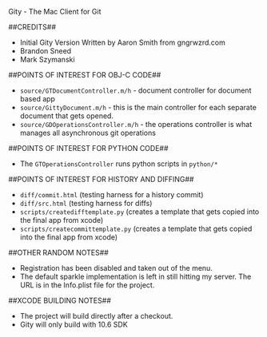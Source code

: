 Gity - The Mac Client for Git

##CREDITS##
- Initial Gity Version Written by Aaron Smith from gngrwzrd.com
- Brandon Sneed
- Mark Szymanski

##POINTS OF INTEREST FOR OBJ-C CODE##
- `source/GTDocumentController.m/h` - document controller for document based app
- `source/GittyDocument.m/h` - this is the main controller for each separate document that gets opened.
- `source/GDOperationsController.m/h` - the operations controller is what manages all asynchronous git operations

##POINTS OF INTEREST FOR PYTHON CODE##
- The `GTOperationsController` runs python scripts in `python/*`

##POINTS OF INTEREST FOR HISTORY AND DIFFING##
- `diff/commit.html` (testing harness for a history commit)
- `diff/src.html` (testing harness for diffs)
- `scripts/createdifftemplate.py` (creates a template that gets copied into the final app from xcode)
- `scripts/createcommittemplate.py` (creates a template that gets copied into the final app from xcode)

##OTHER RANDOM NOTES##
- Registration has been disabled and taken out of the menu.
- The default sparkle implementation is left in still hitting my server. The URL is in the Info.plist file for the project.

##XCODE BUILDING NOTES##
- The project will build directly after a checkout.
- Gity will only build with 10.6 SDK
